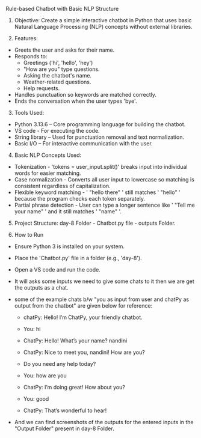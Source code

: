 Rule-based Chatbot with Basic NLP Structure

1) Objective: Create a simple interactive chatbot in Python that uses basic Natural Language Processing (NLP) concepts without external libraries.

2) Features:
- Greets the user and asks for their name.
- Responds to:
  - Greetings ('hi', 'hello', 'hey')
  - "How are you" type questions.
  - Asking the chatbot's name.
  - Weather-related questions.
  - Help requests.
- Handles punctuation so keywords are matched correctly.
- Ends the conversation when the user types 'bye'.

3) Tools Used:
- Python 3.13.6 – Core programming language for building the chatbot.
- VS code - For executing the code.
- String library – Used for punctuation removal and text normalization.
- Basic I/O – For interactive communication with the user.
  
4) Basic NLP Concepts Used:
- Tokenization - 'tokens = user_input.split()' breaks input into individual words for easier matching.
- Case normalization - Converts all user input to lowercase so matching is consistent regardless of capitalization.
- Flexible keyword matching - ' "hello there" ' still matches ' "hello" ' because the program checks each token separately.
- Partial phrase detection - User can type a longer sentence like ' "Tell me your name" ' and it still matches ' "name" '.
  
5) Project Structure: day-8 Folder - Chatbot.py file - outputs Folder.
  
6) How to Run
- Ensure Python 3 is installed on your system.
- Place the 'Chatbot.py' file in a folder (e.g., 'day-8').
- Open a VS code and run the code.
- It will asks some inputs we need to give some chats to it then we are get the outputs as a chat.
- some of the example chats b/w "you as input from user and chatPy as output from the chatbot" are given below for reference:
  
    - chatPy: Hello! I’m ChatPy, your friendly chatbot.
  
    - You: hi
  
    - ChatPy: Hello! What’s your name? nandini
  
    - ChatPy: Nice to meet you, nandini! How are you?
  
    - Do you need any help today?
  
    - You: how are you
  
    - ChatPy: I’m doing great! How about you?
  
    - You: good
  
    - ChatPy: That’s wonderful to hear!
- And we can find screenshots of the outputs for the entered inputs in the "Output Folder" present in day-8 Folder.

